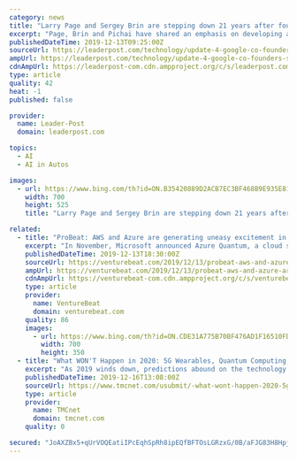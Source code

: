```yaml
---
category: news
title: "Larry Page and Sergey Brin are stepping down 21 years after founding Google"
excerpt: "Page, Brin and Pichai have shared an emphasis on developing artificial intelligence software to make web searching faster and more personalized ... Alphabet, which owns more than a dozen companies including self-driving car business Waymo and health care software company Verily, was created in 2015 as part of a restructuring."
publishedDateTime: 2019-12-13T09:25:00Z
sourceUrl: https://leaderpost.com/technology/update-4-google-co-founders-step-aside-as-pichai-takes-helm-of-parent-alphabet/wcm/314b443d-bf63-4e31-85be-3cda03019087
ampUrl: https://leaderpost.com/technology/update-4-google-co-founders-step-aside-as-pichai-takes-helm-of-parent-alphabet/wcm/314b443d-bf63-4e31-85be-3cda03019087/amp
cdnAmpUrl: https://leaderpost-com.cdn.ampproject.org/c/s/leaderpost.com/technology/update-4-google-co-founders-step-aside-as-pichai-takes-helm-of-parent-alphabet/wcm/314b443d-bf63-4e31-85be-3cda03019087/amp
type: article
quality: 42
heat: -1
published: false

provider:
  name: Leader-Post
  domain: leaderpost.com

topics:
  - AI
  - AI in Autos

images:
  - url: https://www.bing.com/th?id=ON.B35420889D2ACB7EC3BF468B9E935E81
    width: 700
    height: 525
    title: "Larry Page and Sergey Brin are stepping down 21 years after founding Google"

related:
  - title: "ProBeat: AWS and Azure are generating uneasy excitement in quantum computing"
    excerpt: "In November, Microsoft announced Azure Quantum, a cloud service that lets you tap into quantum hardware ... Potential applications are so vast and wide (from basic optimization problems to machine learning to all sorts of modeling) that interested industries span finance, chemistry, aerospace, cryptography, and so on. But it’s still so ..."
    publishedDateTime: 2019-12-13T18:30:00Z
    sourceUrl: https://venturebeat.com/2019/12/13/probeat-aws-and-azure-are-generating-uneasy-excitement-in-quantum-computing/
    ampUrl: https://venturebeat.com/2019/12/13/probeat-aws-and-azure-are-generating-uneasy-excitement-in-quantum-computing/amp/
    cdnAmpUrl: https://venturebeat-com.cdn.ampproject.org/c/s/venturebeat.com/2019/12/13/probeat-aws-and-azure-are-generating-uneasy-excitement-in-quantum-computing/amp/
    type: article
    provider:
      name: VentureBeat
      domain: venturebeat.com
    quality: 86
    images:
      - url: https://www.bing.com/th?id=ON.CDE31A775B70BF476AD1F16510FDF3A0
        width: 700
        height: 350
  - title: "What WON'T Happen in 2020: 5G Wearables, Quantum Computing, and Self-Driving Trucks to Name a Few"
    excerpt: "As 2019 winds down, predictions abound on the technology advancements and innovations expected in the year ahead. However, there are several anticipated advancements, including 5G wearables, quantum computing, and self-driving trucks, that will NOT happen in the first year of the new decade, states global tech market advisory firm, ABI Research ..."
    publishedDateTime: 2019-12-16T13:08:00Z
    sourceUrl: https://www.tmcnet.com/usubmit/-what-wont-happen-2020-5g-wearables-quantum-computing-/2019/12/16/9069965.htm
    type: article
    provider:
      name: TMCnet
      domain: tmcnet.com
    quality: 0

secured: "JoAXZBx5+qUrVOQEatiIPcEqhSpRh8ipEQfBFTOsLGRzxG/0B/aFJG83H8HpjArNKCy+uibfOH7R8chkV7oOKPxWhKUo6ih3xUMInyfewZSVb3ytmIaocaHvT/kusu+oOuu860ql69bob5uqWWc7XJXvKyRp0rwnXLs7buurBPT2ktcpBYJiEFRTOOIkqEK+Le/d0c9DQ6h5T2qbUu5OItKRKYLxPjsNaRl2s6L/gfC+ZNto00H/qRjZIxNHiiET0JhWfnjOqYKn3si575MPDA==;vbXJYn8z0/hU8Vbqgytxlg=="
---
```


